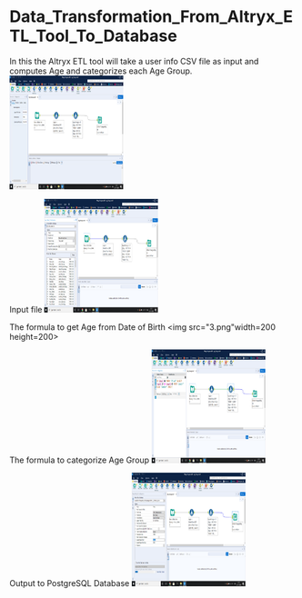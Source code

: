 # Data_Transformation_From_Altryx_ETL_Tool_To_Database
In this the Altryx ETL tool will take a user info CSV file as input and computes Age and categorizes each Age Group.
<br> 
<img src="1.png" width=200 height=200> </div><br>

Input file
<img src="2.png" width=200 height=200> </div>

The formula to get Age from Date of Birth
<img src="3.png"width=200 height=200> </div><br>

The formula to categorize Age Group 
<img src="4.png" width=200 height=200> </div><br>

Output to PostgreSQL Database
<img src="5.png" width=200 height=200> </div><br>
